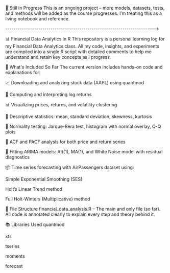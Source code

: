 🚧 Still in Progress
This is an ongoing project – more models, datasets, tests, and methods will be added as the course progresses. I’m treating this as a living notebook and reference.



------------------------------------------------------------------------>

📊 Financial Data Analytics in R
This repository is a personal learning log for my Financial Data Analytics class.
All my code, insights, and experiments are compiled into a single R script with detailed comments to help me understand and retain key concepts as I progress.

🧠 What's Included So Far
The current version includes hands-on code and explanations for:

📈 Downloading and analyzing stock data (AAPL) using quantmod

🧮 Computing and interpreting log returns

📊 Visualizing prices, returns, and volatility clustering

📐 Descriptive statistics: mean, standard deviation, skewness, kurtosis

🧪 Normality testing: Jarque-Bera test, histogram with normal overlay, Q-Q plots

🔁 ACF and PACF analysis for both price and return series

🔧 Fitting ARIMA models: AR(1), MA(1), and White Noise model with residual diagnostics

📦 Time series forecasting with AirPassengers dataset using:

Simple Exponential Smoothing (SES)

Holt’s Linear Trend method

Full Holt-Winters (Multiplicative) method

📂 File Structure
financial_data_analysis.R – The main and only file (so far). All code is annotated clearly to explain every step and theory behind it.


📚 Libraries Used
quantmod

xts

tseries

moments

forecast

